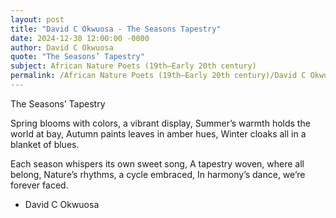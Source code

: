 ```yaml
---
layout: post
title: "David C Okwuosa - The Seasons Tapestry"
date: 2024-12-30 12:00:00 -0000
author: David C Okwuosa
quote: "The Seasons’ Tapestry"
subject: African Nature Poets (19th–Early 20th century)
permalink: /African Nature Poets (19th–Early 20th century)/David C Okwuosa/David C Okwuosa - The Seasons Tapestry
---
```


The Seasons’ Tapestry

Spring blooms with colors, a vibrant display,
Summer’s warmth holds the world at bay,
Autumn paints leaves in amber hues,
Winter cloaks all in a blanket of blues.

Each season whispers its own sweet song,
A tapestry woven, where all belong,
Nature’s rhythms, a cycle embraced,
In harmony’s dance, we’re forever faced.

- David C Okwuosa
